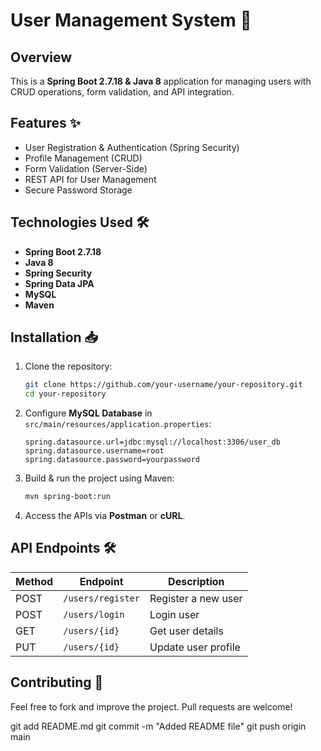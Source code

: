# User Management System 🚀

## Overview
This is a **Spring Boot 2.7.18 & Java 8** application for managing users with CRUD operations, form validation, and API integration.

## Features ✨
- User Registration & Authentication (Spring Security)
- Profile Management (CRUD)
- Form Validation (Server-Side)
- REST API for User Management
- Secure Password Storage

## Technologies Used 🛠️
- **Spring Boot 2.7.18**
- **Java 8**
- **Spring Security**
- **Spring Data JPA**
- **MySQL**
- **Maven**

## Installation 📥
1. Clone the repository:
   ```sh
   git clone https://github.com/your-username/your-repository.git
   cd your-repository
   ```
2. Configure **MySQL Database** in `src/main/resources/application.properties`:
   ```properties
   spring.datasource.url=jdbc:mysql://localhost:3306/user_db
   spring.datasource.username=root
   spring.datasource.password=yourpassword
   ```
3. Build & run the project using Maven:
   ```sh
   mvn spring-boot:run
   ```
4. Access the APIs via **Postman** or **cURL**.

## API Endpoints 🛠️
| Method | Endpoint           | Description |
|--------|--------------------|-------------|
| POST   | `/users/register`  | Register a new user |
| POST   | `/users/login`     | Login user |
| GET    | `/users/{id}`      | Get user details |
| PUT    | `/users/{id}`      | Update user profile |

## Contributing 🤝
Feel free to fork and improve the project. Pull requests are welcome!

git add README.md
git commit -m "Added README file"
git push origin main
```

